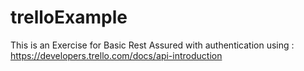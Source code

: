 # trelloExample
This is an Exercise for Basic Rest Assured with authentication using : https://developers.trello.com/docs/api-introduction
